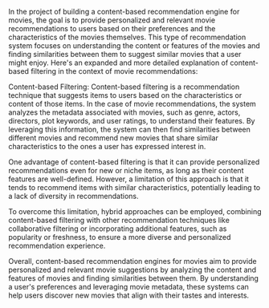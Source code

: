 In the project of building a content-based recommendation engine for movies, the goal is to provide personalized and relevant movie recommendations to users based on their preferences and the characteristics of the movies themselves. This type of recommendation system focuses on understanding the content or features of the movies and finding similarities between them to suggest similar movies that a user might enjoy. Here's an expanded and more detailed explanation of content-based filtering in the context of movie recommendations:

Content-based Filtering:
Content-based filtering is a recommendation technique that suggests items to users based on the characteristics or content of those items. In the case of movie recommendations, the system analyzes the metadata associated with movies, such as genre, actors, directors, plot keywords, and user ratings, to understand their features. By leveraging this information, the system can then find similarities between different movies and recommend new movies that share similar characteristics to the ones a user has expressed interest in.

One advantage of content-based filtering is that it can provide personalized recommendations even for new or niche items, as long as their content features are well-defined. However, a limitation of this approach is that it tends to recommend items with similar characteristics, potentially leading to a lack of diversity in recommendations.

To overcome this limitation, hybrid approaches can be employed, combining content-based filtering with other recommendation techniques like collaborative filtering or incorporating additional features, such as popularity or freshness, to ensure a more diverse and personalized recommendation experience.

Overall, content-based recommendation engines for movies aim to provide personalized and relevant movie suggestions by analyzing the content and features of movies and finding similarities between them. By understanding a user's preferences and leveraging movie metadata, these systems can help users discover new movies that align with their tastes and interests.
